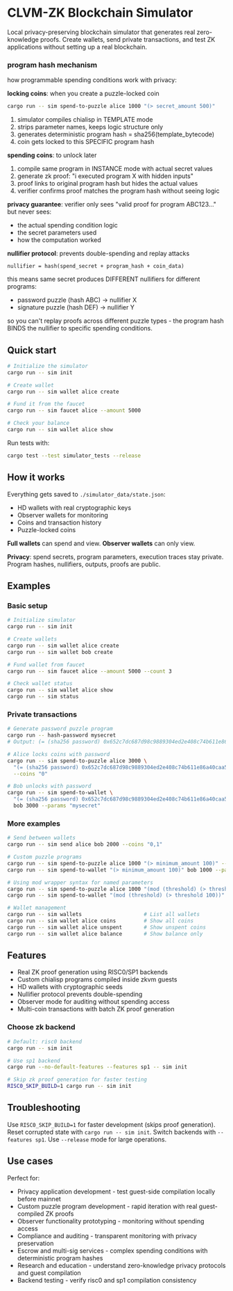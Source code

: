 # CLVM-ZK Blockchain Simulator

Local privacy-preserving blockchain simulator that generates real zero-knowledge proofs. Create wallets, send private transactions, and test ZK applications without setting up a real blockchain.


### program hash mechanism

how programmable spending conditions work with privacy:

**locking coins**: when you create a puzzle-locked coin
```bash
cargo run -- sim spend-to-puzzle alice 1000 "(> secret_amount 500)"
```

1. simulator compiles chialisp in TEMPLATE mode
2. strips parameter names, keeps logic structure only
3. generates deterministic program hash = sha256(template_bytecode)
4. coin gets locked to this SPECIFIC program hash

**spending coins**: to unlock later
1. compile same program in INSTANCE mode with actual secret values
2. generate zk proof: "i executed program X with hidden inputs"
3. proof links to original program hash but hides the actual values
4. verifier confirms proof matches the program hash without seeing logic

**privacy guarantee**: verifier only sees "valid proof for program ABC123..." but never sees:
- the actual spending condition logic
- the secret parameters used
- how the computation worked

**nullifier protocol**: prevents double-spending and replay attacks
```
nullifier = hash(spend_secret + program_hash + coin_data)
```

this means same secret produces DIFFERENT nullifiers for different programs:
- password puzzle (hash ABC) → nullifier X
- signature puzzle (hash DEF) → nullifier Y

so you can't replay proofs across different puzzle types - the program hash BINDS the nullifier to specific spending conditions.

## Quick start

```bash
# Initialize the simulator
cargo run -- sim init

# Create wallet
cargo run -- sim wallet alice create

# Fund it from the faucet
cargo run -- sim faucet alice --amount 5000

# Check your balance
cargo run -- sim wallet alice show
```

Run tests with:
```bash
cargo test --test simulator_tests --release
```

## How it works

Everything gets saved to `./simulator_data/state.json`:
- HD wallets with real cryptographic keys
- Observer wallets for monitoring
- Coins and transaction history
- Puzzle-locked coins

**Full wallets** can spend and view. **Observer wallets** can only view.

**Privacy**: spend secrets, program parameters, execution traces stay private. Program hashes, nullifiers, outputs, proofs are public.

## Examples

### Basic setup
```bash
# Initialize simulator
cargo run -- sim init

# Create wallets
cargo run -- sim wallet alice create
cargo run -- sim wallet bob create

# Fund wallet from faucet
cargo run -- sim faucet alice --amount 5000 --count 3

# Check wallet status
cargo run -- sim wallet alice show
cargo run -- sim status
```

### Private transactions
```bash
# Generate password puzzle program
cargo run -- hash-password mysecret
# Output: (= (sha256 password) 0x652c7dc687d98c9889304ed2e408c74b611e86a40caa51c4b43f1dd5913c5cd0)

# Alice locks coins with password
cargo run -- sim spend-to-puzzle alice 3000 \
  "(= (sha256 password) 0x652c7dc687d98c9889304ed2e408c74b611e86a40caa51c4b43f1dd5913c5cd0)" \
  --coins "0"

# Bob unlocks with password
cargo run -- sim spend-to-wallet \
  "(= (sha256 password) 0x652c7dc687d98c9889304ed2e408c74b611e86a40caa51c4b43f1dd5913c5cd0)" \
  bob 3000 --params "mysecret"
```

### More examples
```bash
# Send between wallets
cargo run -- sim send alice bob 2000 --coins "0,1"

# Custom puzzle programs
cargo run -- sim spend-to-puzzle alice 1000 "(> minimum_amount 100)" --coins "auto"
cargo run -- sim spend-to-wallet "(> minimum_amount 100)" bob 1000 --params "150"

# Using mod wrapper syntax for named parameters
cargo run -- sim spend-to-puzzle alice 1000 "(mod (threshold) (> threshold 100))" --coins "auto"
cargo run -- sim spend-to-wallet "(mod (threshold) (> threshold 100))" bob 1000 --params "150"

# Wallet management
cargo run -- sim wallets                    # List all wallets
cargo run -- sim wallet alice coins         # Show all coins
cargo run -- sim wallet alice unspent       # Show unspent coins
cargo run -- sim wallet alice balance       # Show balance only
```

## Features

- Real ZK proof generation using RISC0/SP1 backends
- Custom chialisp programs compiled inside zkvm guests
- HD wallets with cryptographic seeds
- Nullifier protocol prevents double-spending
- Observer mode for auditing without spending access
- Multi-coin transactions with batch ZK proof generation

### Choose zk backend
```bash
# Default: risc0 backend
cargo run -- sim init

# Use sp1 backend
cargo run --no-default-features --features sp1 -- sim init

# Skip zk proof generation for faster testing
RISC0_SKIP_BUILD=1 cargo run -- sim init
```

## Troubleshooting

Use `RISC0_SKIP_BUILD=1` for faster development (skips proof generation).
Reset corrupted state with `cargo run -- sim init`.
Switch backends with `--features sp1`.
Use `--release` mode for large operations.

## Use cases

Perfect for:
- Privacy application development - test guest-side compilation locally before mainnet
- Custom puzzle program development - rapid iteration with real guest-compiled ZK proofs
- Observer functionality prototyping - monitoring without spending access
- Compliance and auditing - transparent monitoring with privacy preservation
- Escrow and multi-sig services - complex spending conditions with deterministic program hashes
- Research and education - understand zero-knowledge privacy protocols and guest compilation
- Backend testing - verify risc0 and sp1 compilation consistency